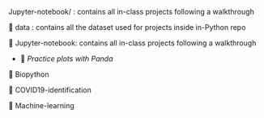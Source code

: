 
Jupyter-notebook/ : contains all in-class projects following a walkthrough 

:open_file_folder: data : contains all the dataset used for projects inside in-Python repo

:open_file_folder: Jupyter-notebook: contains all in-class projects following a walkthrough 
 - :page_with_curl: *Practice plots with Panda*

:open_file_folder: Biopython

:open_file_folder: COVID19-identification

:open_file_folder: Machine-learning

